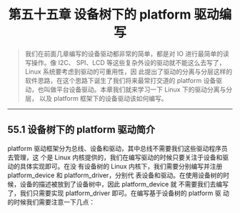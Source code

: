 # <center> 第五十五章 设备树下的 platform 驱动编写
>我们在前面几章编写的设备驱动都非常的简单，都是对 IO 进行最简单的读写操作。像 I2C、
SPI、LCD 等这些复杂外设的驱动就不能这么去写了，Linux 系统要考虑到驱动的可重用性，因
此提出了驱动的分离与分层这样的软件思路，在这个思路下诞生了我们将来最常打交道的
platform 设备驱动，也叫做平台设备驱动。本章我们就来学习一下 Linux 下的驱动分离与分层，
以及 platform 框架下的设备驱动该如何编写。
---
## 55.1 设备树下的 platform 驱动简介

platform 驱动框架分为总线、设备和驱动，其中总线不需要我们这些驱动程序员去管理，这
个是 Linux 内核提供的，我们在编写驱动的时候只要关注于设备和驱动的具体实现即可。在没
有设备树的 Linux 内核下，我们需要分别编写并注册 platform_device 和 platform_driver，分别代
表设备和驱动。在使用设备树的时候，设备的描述被放到了设备树中，因此 platform_device 就
不需要我们去编写了，我们只需要实现 platform_driver 即可。在编写基于设备树的 platform 驱
动的时候我们需要注意一下几点：





